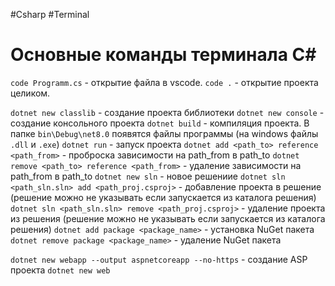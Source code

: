 #Csharp #Terminal

# Основные команды терминала C#

`code Programm.cs` - открытие файла в vscode.
`code .` - открытие проекта целиком.

`dotnet new classlib` - создание проекта библиотеки
`dotnet new console` - создание консольного проекта
`dotnet build` - компиляция проекта. В папке `bin\Debug\net8.0` появятся файлы программы (на windows файлы `.dll` и `.exe`)
`dotnet run` - запуск проекта
`dotnet add <path_to> reference <path_from>` - проброска зависимости на path_from в path_to
`dotnet remove <path_to> reference <path_from>` - удаление зависимости на path_from в path_to
`dotnet new sln` - новое решениие
`dotnet sln <path_sln.sln> add <path_proj.csproj>` - добавление проекта в решение (решение можно не указывать если запускается из каталога решения)
`dotnet sln <path_sln.sln> remove <path_proj.csproj>` - удаление проекта из решения (решение можно не указывать если запускается из каталога решения)
`dotnet add package <package_name>` - установка NuGet пакета
`dotnet remove package <package_name>` - удаление NuGet пакета

`dotnet new webapp --output aspnetcoreapp --no-https` - создание ASP проекта
`dotnet new web`
